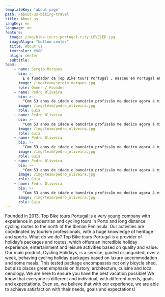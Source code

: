 ```yaml
---
templateKey: 'about-page'
path: /about-us-biking-travel
title: About us
langKey: en
language: en
feature:
  image: /img/bike-tours-portugal-city_LEVELED.jpg
  imageAlign: "bottom center"
  title: About us
  textcolor: #000
  align: center
  subtitle: 
team:
    - name: Sergio Marques
      bio: >-
        É o fundador da Top Bike tours Portugal , nasceu em Portugal em 1981, com uma licenciatura em Contabilidade, ele tem uma grande paixão pelo desporto particularmente em bicicletas. Ele jogou hóquei em patins e voleibol. A sua idéia de criar uma empresa de viagens de bicicleta e passeios pela cidade nasceu através de uma viagem que ele fez de bicicleta com amigos até Santiago de Compostela. O principal objetivo do Sergio está em transmitir a sua paixão pelo ciclismo / passeios pela cidade aos seus clientes. Suas funções estão relacionadas com a gestão da empresa, tanto da parte financeira, como das vendas e marketing. Sergio fala Português e Inglês.
      image: /img/team/sergio_marques.jpg
      role: Owner / Founder
    - name: Pedro Oliveira
      bio: >-
        "Com 53 anos de idade e bancário profissão me dedico agora á minha velha paixão: o ciclismo". Pedro começou a trabalhar com a idade de 14 como bancário e neste momento ele estudava à noite. Na banca ele foi para o pessoal administrativo, como técnico de métodos organizacionais e técnico de informática, e gestão de empresas e pessoal. Adepto entusiasta da prática desportiva, em idade muito jovem jogou andebol, futebol, karatê e windsurf. Mas foi no ciclismo que ele encontrou a sua melhor identidade. Este é um desporto em que impomos o nosso limite em cada rota de bicicleta e ao mesmo tempo dá-nos uma sensação de adrenalina e liberdade excepcional. Ocasionalmente, ele participa de competições, a fim de desenvolver a forma física, mas não buscando resultados excepcionais. Destes destacam-se a 600 km do Brasil Ride, 24h MTB Lordelo, as etapas NGPS no norte de Portugal e o campeonato XCO de Vila do Conde. Cruzando o território com a sua bicicleta de montanha, ele já pedalou as rotas de peregrinação para Santiago a partir de Portugal e da França, os caminhos para Fátima e a Grande Rota das 22 aldeias históricas de Portugal. Desde 2007 ele organiza grupos de ciclismo. É esta sua paixão por este desporto, pessoas e geografia deste pequeno canto da Península Ibérica, que o leva a partilhar o seu conhecimento adquirido. Todos são bem-vindos!
      image: /img/team/pedro_oliveira.jpg
      role: Guia
    - name: Pedro Oliveira
      bio: >-
        "Com 53 anos de idade e bancário profissão me dedico agora á minha velha paixão: o ciclismo". Pedro começou a trabalhar com a idade de 14 como bancário e neste momento ele estudava à noite. Na banca ele foi para o pessoal administrativo, como técnico de métodos organizacionais e técnico de informática, e gestão de empresas e pessoal. Adepto entusiasta da prática desportiva, em idade muito jovem jogou andebol, futebol, karatê e windsurf. Mas foi no ciclismo que ele encontrou a sua melhor identidade. Este é um desporto em que impomos o nosso limite em cada rota de bicicleta e ao mesmo tempo dá-nos uma sensação de adrenalina e liberdade excepcional. Ocasionalmente, ele participa de competições, a fim de desenvolver a forma física, mas não buscando resultados excepcionais. Destes destacam-se a 600 km do Brasil Ride, 24h MTB Lordelo, as etapas NGPS no norte de Portugal e o campeonato XCO de Vila do Conde. Cruzando o território com a sua bicicleta de montanha, ele já pedalou as rotas de peregrinação para Santiago a partir de Portugal e da França, os caminhos para Fátima e a Grande Rota das 22 aldeias históricas de Portugal. Desde 2007 ele organiza grupos de ciclismo. É esta sua paixão por este desporto, pessoas e geografia deste pequeno canto da Península Ibérica, que o leva a partilhar o seu conhecimento adquirido. Todos são bem-vindos!
      image: /img/team/pedro_oliveira.jpg
      role: Guia
    - name: Pedro Oliveira
      bio: >-
        "Com 53 anos de idade e bancário profissão me dedico agora á minha velha paixão: o ciclismo". Pedro começou a trabalhar com a idade de 14 como bancário e neste momento ele estudava à noite. Na banca ele foi para o pessoal administrativo, como técnico de métodos organizacionais e técnico de informática, e gestão de empresas e pessoal. Adepto entusiasta da prática desportiva, em idade muito jovem jogou andebol, futebol, karatê e windsurf. Mas foi no ciclismo que ele encontrou a sua melhor identidade. Este é um desporto em que impomos o nosso limite em cada rota de bicicleta e ao mesmo tempo dá-nos uma sensação de adrenalina e liberdade excepcional. Ocasionalmente, ele participa de competições, a fim de desenvolver a forma física, mas não buscando resultados excepcionais. Destes destacam-se a 600 km do Brasil Ride, 24h MTB Lordelo, as etapas NGPS no norte de Portugal e o campeonato XCO de Vila do Conde. Cruzando o território com a sua bicicleta de montanha, ele já pedalou as rotas de peregrinação para Santiago a partir de Portugal e da França, os caminhos para Fátima e a Grande Rota das 22 aldeias históricas de Portugal. Desde 2007 ele organiza grupos de ciclismo. É esta sua paixão por este desporto, pessoas e geografia deste pequeno canto da Península Ibérica, que o leva a partilhar o seu conhecimento adquirido. Todos são bem-vindos!
      image: /img/team/pedro_oliveira.jpg
      role: Guia
    - name: Pedro Oliveira
      bio: >-
        "Com 53 anos de idade e bancário profissão me dedico agora á minha velha paixão: o ciclismo". Pedro começou a trabalhar com a idade de 14 como bancário e neste momento ele estudava à noite. Na banca ele foi para o pessoal administrativo, como técnico de métodos organizacionais e técnico de informática, e gestão de empresas e pessoal. Adepto entusiasta da prática desportiva, em idade muito jovem jogou andebol, futebol, karatê e windsurf. Mas foi no ciclismo que ele encontrou a sua melhor identidade. Este é um desporto em que impomos o nosso limite em cada rota de bicicleta e ao mesmo tempo dá-nos uma sensação de adrenalina e liberdade excepcional. Ocasionalmente, ele participa de competições, a fim de desenvolver a forma física, mas não buscando resultados excepcionais. Destes destacam-se a 600 km do Brasil Ride, 24h MTB Lordelo, as etapas NGPS no norte de Portugal e o campeonato XCO de Vila do Conde. Cruzando o território com a sua bicicleta de montanha, ele já pedalou as rotas de peregrinação para Santiago a partir de Portugal e da França, os caminhos para Fátima e a Grande Rota das 22 aldeias históricas de Portugal. Desde 2007 ele organiza grupos de ciclismo. É esta sua paixão por este desporto, pessoas e geografia deste pequeno canto da Península Ibérica, que o leva a partilhar o seu conhecimento adquirido. Todos são bem-vindos!
      image: /img/team/pedro_oliveira.jpg
      role: Guia
    - name: Pedro Oliveira
      bio: >-
        "Com 53 anos de idade e bancário profissão me dedico agora á minha velha paixão: o ciclismo". Pedro começou a trabalhar com a idade de 14 como bancário e neste momento ele estudava à noite. Na banca ele foi para o pessoal administrativo, como técnico de métodos organizacionais e técnico de informática, e gestão de empresas e pessoal. Adepto entusiasta da prática desportiva, em idade muito jovem jogou andebol, futebol, karatê e windsurf. Mas foi no ciclismo que ele encontrou a sua melhor identidade. Este é um desporto em que impomos o nosso limite em cada rota de bicicleta e ao mesmo tempo dá-nos uma sensação de adrenalina e liberdade excepcional. Ocasionalmente, ele participa de competições, a fim de desenvolver a forma física, mas não buscando resultados excepcionais. Destes destacam-se a 600 km do Brasil Ride, 24h MTB Lordelo, as etapas NGPS no norte de Portugal e o campeonato XCO de Vila do Conde. Cruzando o território com a sua bicicleta de montanha, ele já pedalou as rotas de peregrinação para Santiago a partir de Portugal e da França, os caminhos para Fátima e a Grande Rota das 22 aldeias históricas de Portugal. Desde 2007 ele organiza grupos de ciclismo. É esta sua paixão por este desporto, pessoas e geografia deste pequeno canto da Península Ibérica, que o leva a partilhar o seu conhecimento adquirido. Todos são bem-vindos!
      image: /img/team/pedro_oliveira.jpg
      role: Guia
---
```

Founded in 2013, Top Bike tours Portugal is a very young company with experience in pedestrian and cycling tours in Porto and long distance cycling routes to the north of the Iberian Peninsula. Our activities are coordinated by tourism professionals, with a huge knowledge of heritage and sports.
What do we do?
Top Bike tours Portugal is a provider of holiday’s packages and routes, which offers an incredible holiday experience, entertainment and leisure activities based on quality and value.
Our main product, Cycling Holidays, is a service, guided or unguided, over a week, behaving cycling holiday packages based on luxury accommodation and some meals. This tested package encompasses not only bicycle shed, but also places great emphasis on history, architecture, cuisine and local oenology.
We are here to ensure you have the best vacation possible!
We know that everyone is different and individual, with different needs, goals and expectations. Even so, we believe that with our experience, we are able to achieve satisfaction with their needs, goals and expectations!